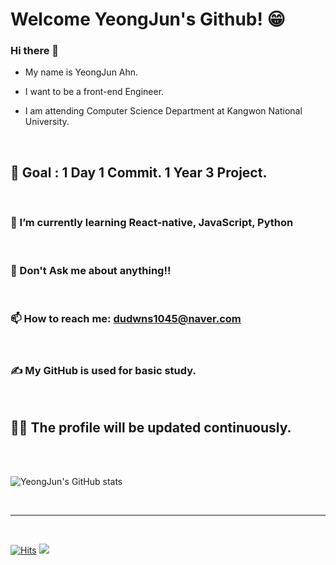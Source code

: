 # Welcome YeongJun's Github! 😁

### Hi there 👋

- My name is YeongJun Ahn.
  <br/>

- I want to be a front-end Engineer.
  <br/>

- I am attending Computer Science Department at Kangwon National University.

<br/>

## 🙏 Goal : 1 Day 1 Commit. 1 Year 3 Project.

<br/>

### 🌱 I’m currently learning React-native, JavaScript, Python

<br/>

### 💬 Don't Ask me about anything!!

<br/>

### 📫 How to reach me: dudwns1045@naver.com

<br/>

### ✍ My GitHub is used for basic study.

<br/>

## 🏃‍♀️ The profile will be updated continuously.

<br/>
<br/>

![YeongJun's GitHub stats](https://github-readme-stats.vercel.app/api?username=dudwns9331&show_icons=true&theme=radical)

<br/>

---

<br/>

<p align="center">

[![Hits](https://hits.seeyoufarm.com/api/count/incr/badge.svg?url=https%3A%2F%2Fgithub.com%2Fdudwns9331&count_bg=%2314DF23&title_bg=%231B79D3&icon=&icon_color=%23E7E7E7&title=hits&edge_flat=false)](https://hits.seeyoufarm.com)
![](https://img.shields.io/github/followers/dudwns9331?style=social)

</p>
